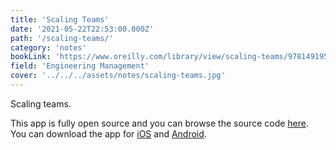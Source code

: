 ```yaml
---
title: 'Scaling Teams'
date: '2021-05-22T22:53:00.000Z'
path: '/scaling-teams/'
category: 'notes'
bookLink: 'https://www.oreilly.com/library/view/scaling-teams/9781491952269/'
field: 'Engineering Management'
cover: '../../../assets/notes/scaling-teams.jpg'
---
```


Scaling teams.

This app is fully open source and you can browse the source code [here](https://github.com/APSL/react-native-meneame). You can download the app for [iOS](https://itunes.apple.com/es/app/meneame-noticias/id1005081426) and [Android](https://play.google.com/store/apps/details?id=com.apsl.mnm).
